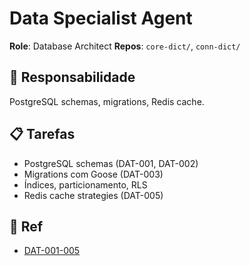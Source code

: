 # Data Specialist Agent

**Role**: Database Architect
**Repos**: `core-dict/`, `conn-dict/`

## 🎯 Responsabilidade

PostgreSQL schemas, migrations, Redis cache.

## 📋 Tarefas

- PostgreSQL schemas (DAT-001, DAT-002)
- Migrations com Goose (DAT-003)
- Índices, particionamento, RLS
- Redis cache strategies (DAT-005)

## 🔗 Ref

- [DAT-001-005](../../../../Artefatos/03_Dados/)
